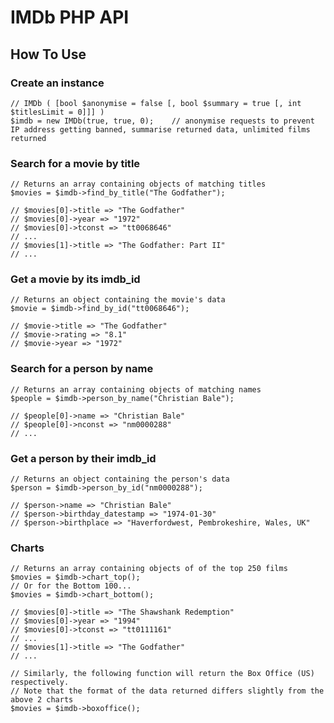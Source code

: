 # IMDb PHP API

## How To Use

### Create an instance

    // IMDb ( [bool $anonymise = false [, bool $summary = true [, int $titlesLimit = 0]]] )
    $imdb = new IMDb(true, true, 0);	// anonymise requests to prevent IP address getting banned, summarise returned data, unlimited films returned


### Search for a movie by title

    // Returns an array containing objects of matching titles
    $movies = $imdb->find_by_title("The Godfather"); 
    
    // $movies[0]->title => "The Godfather"
    // $movies[0]->year => "1972"
    // $movies[0]->tconst => "tt0068646"
    // ... 
    // $movies[1]->title => "The Godfather: Part II"
    // ...

### Get a movie by its imdb_id

    // Returns an object containing the movie's data
    $movie = $imdb->find_by_id("tt0068646");

    // $movie->title => "The Godfather"
    // $movie->rating => "8.1"
    // $movie->year => "1972"

### Search for a person by name

    // Returns an array containing objects of matching names
    $people = $imdb->person_by_name("Christian Bale"); 
    
    // $people[0]->name => "Christian Bale"
    // $people[0]->nconst => "nm0000288"
    // ... 

### Get a person by their imdb_id

    // Returns an object containing the person's data
    $person = $imdb->person_by_id("nm0000288");

    // $person->name => "Christian Bale"
    // $person->birthday_datestamp => "1974-01-30"
    // $person->birthplace => "Haverfordwest, Pembrokeshire, Wales, UK"
    
### Charts

    // Returns an array containing objects of of the top 250 films
    $movies = $imdb->chart_top();
    // Or for the Bottom 100...
    $movies = $imdb->chart_bottom();
    
    // $movies[0]->title => "The Shawshank Redemption"
    // $movies[0]->year => "1994"
    // $movies[0]->tconst => "tt0111161"
    // ... 
    // $movies[1]->title => "The Godfather"
    // ...
    
    // Similarly, the following function will return the Box Office (US) respectively.
    // Note that the format of the data returned differs slightly from the above 2 charts
    $movies = $imdb->boxoffice();
    